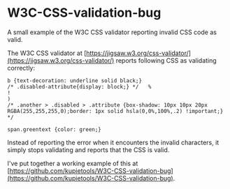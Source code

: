 # W3C-CSS-validation-bug
A small example of the W3C CSS validator reporting invalid CSS code as valid.

The W3C CSS validator at [https://jigsaw.w3.org/css-validator/](https://jigsaw.w3.org/css-validator/) reports following CSS as validating correctly:

```
b {text-decoration: underline solid black;}
/* .disabled-attribute{display: block;} */   %
!
)
/* .another > .disabled > .attribute {box-shadow: 10px 10px 20px RGBA(255,255,255,0);border: 1px solid hsla(0,0%,100%,.2) !important;} */

span.greentext {color: green;} 
```

Instead of reporting the error when it encounters the invalid characters, it simply stops validating and reports that the CSS is valid.

I've put together a working example of this at [https://github.com/kupietools/W3C-CSS-validation-bug](https://github.com/kupietools/W3C-CSS-validation-bug).
